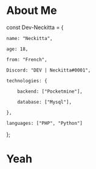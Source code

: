 # About Me 



const Dev-Neckitta = {

    name: "Neckitta",

    age: 18,

    from: "French",

    Discord: "DEV | Neckitta#0001",

    technologies: {

        backend: ["Pocketmine"],

        database: ["Mysql"],

    },

    languages: ["PHP", "Python"]
};


# Yeah
